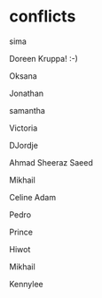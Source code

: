 # conflicts
sima





Doreen Kruppa! :-)

Oksana

Jonathan

samantha

Victoria

DJordje 

Ahmad Sheeraz Saeed

Mikhail

Celine Adam

Pedro

Prince






Hiwot

Mikhail

Kennylee
